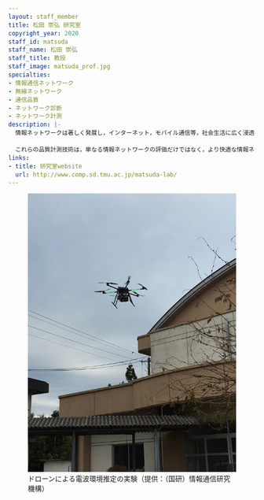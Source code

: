 ```yaml
---
layout: staff_member
title: 松田 崇弘 研究室
copyright_year: 2020
staff_id: matsuda
staff_name: 松田 崇弘
staff_title: 教授
staff_image: matsuda_prof.jpg
specialties:
- 情報通信ネットワーク
- 無線ネットワーク
- 通信品質
- ネットワーク診断
- ネットワーク計測
description: |-
  情報ネットワークは著しく発展し，インターネット，モバイル通信等，社会生活に広く浸透しているだけでなく，センサによる環境・生体情報の収集，無人飛行機（ドローン）からの情報収集等，様々な応用分野に対しても不可欠な技術となっています．情報ネットワークは，ソフトウェアからハードウェアまで様々な要素の融合技術であり，その良し悪しを評価するための品質には，サービスに対するユーザの満足度・体感品質や，信号が伝送される伝搬路の品質まで多くの種類が存在します．私はこのような多様かつ複雑な情報ネットワークの品質評価と計測技術について研究をしています．大規模あるいは複雑な情報ネットワークでは，多くの場合品質評価するための指標を測ることができません．そこで，直接計測することができる情報ネットワークの性質から，機械学習や信号処理の最新の理論を駆使し，品質を高精度に推定するための技術について研究を行っています．

  これらの品質計測技術は，単なる情報ネットワークの評価だけではなく，より快適な情報ネットワークサービスを提供するための技術として発展させることができます．例えば，モバイルネットワークの品質は，スマートフォンやタブレット等のモバイル端末を使っているユーザがどの場所にどれだけ存在するかに依存するため，より快適なサービスを受けるための情報としてユーザに還元することができます．また，ドローンによる電波環境推定は，将来ドローンによる情報伝達が頻繁に行われるようになった場合にドローン間の干渉を回避するための情報として用いることができます． 　以上のような研究を様々な大学・企業・研究機関とも連携しながら進めています．
links:
- title: 研究室website
  url: http://www.comp.sd.tmu.ac.jp/matsuda-lab/
---
```


<figure class="center w70">
  <img src="/image/matsuda_01.jpg" alt="">
  <figcaption>ドローンによる電波環境推定の実験（提供：（国研）情報通信研究機構）</figcaption>
</figure>

